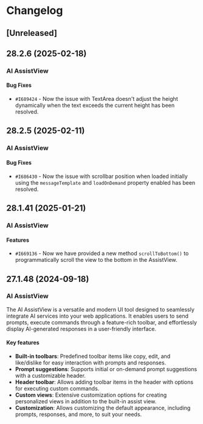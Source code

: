 # Changelog

## [Unreleased]

## 28.2.6 (2025-02-18)

### AI AssistView

#### Bug Fixes

- `#I689424` - Now the issue with TextArea doesn't adjust the height dynamically when the text exceeds the current height has been resolved.

## 28.2.5 (2025-02-11)

### AI AssistView

#### Bug Fixes

- `#I686430` - Now the issue with scrollbar position when loaded initially using the `messageTemplate` and `loadOnDemand` property enabled has been resolved.

## 28.1.41 (2025-01-21)

### AI AssistView

#### Features

- `#I669136` - Now we have provided a new method `scrollToBottom()` to programmatically scroll the view to the bottom in the AssistView.

## 27.1.48 (2024-09-18)

### AI AssistView

The AI AssistView is a versatile and modern UI tool designed to seamlessly integrate AI services into your web applications. It enables users to send prompts, execute commands through a feature-rich toolbar, and effortlessly display AI-generated responses in a user-friendly interface.

#### Key features

- **Built-in toolbars**: Predefined toolbar items like copy, edit, and like/dislike for easy interaction with prompts and responses.
- **Prompt suggestions**: Supports initial or on-demand prompt suggestions with a customizable header.
- **Header toolbar**: Allows adding toolbar items in the header with options for executing custom commands.
- **Custom views**: Extensive customization options for creating personalized views in addition to the built-in assist view.
- **Customization**: Allows customizing the default appearance, including prompts, responses, and more, to suit your needs.